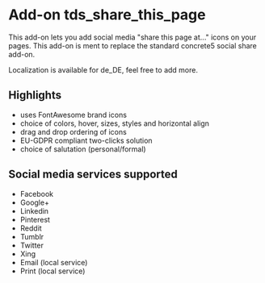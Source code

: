 # Add-on tds_share_this_page

This add-on lets you add social media "share this page at..." icons on your pages. This add-on is ment to replace the standard concrete5 social share add-on.

Localization is available for de_DE, feel free to add more.

## Highlights

* uses FontAwesome brand icons
* choice of colors, hover, sizes, styles and horizontal align
* drag and drop ordering of icons
* EU-GDPR compliant two-clicks solution
* choice of salutation (personal/formal)

## Social media services supported

* Facebook
* Google+
* Linkedin
* Pinterest
* Reddit
* Tumblr
* Twitter
* Xing
* Email (local service)
* Print (local service)
